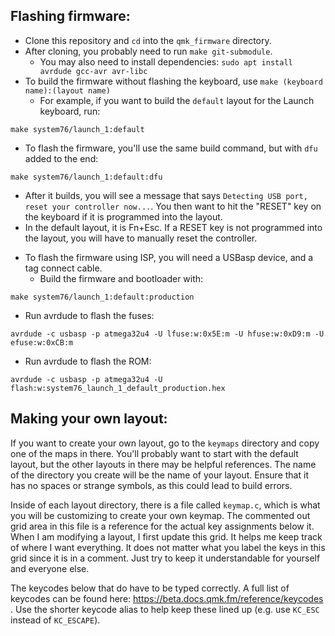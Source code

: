 ## Flashing firmware:
* Clone this repository and `cd` into the `qmk_firmware` directory.
* After cloning, you probably need to run `make git-submodule`.
   - You may also need to install dependencies: `sudo apt install avrdude gcc-avr avr-libc`
* To build the firmware without flashing the keyboard, use `make (keyboard name):(layout name)`
   - For example, if you want to build the `default` layout for the Launch keyboard, run:
```
make system76/launch_1:default
```
* To flash the firmware, you'll use the same build command, but with `dfu` added to the end:
```
make system76/launch_1:default:dfu
```
   - After it builds, you will see a message that says `Detecting USB port, reset your controller now...`. You then want to hit the "RESET" key on the keyboard if it is programmed into the layout.
   - In the default layout, it is Fn+Esc. If a RESET key is not programmed into the layout, you will have to manually reset the controller.
* To flash the firmware using ISP, you will need a USBasp device, and a tag connect cable.
  - Build the firmware and bootloader with:
```
make system76/launch_1:default:production
```
  - Run avrdude to flash the fuses:
```
avrdude -c usbasp -p atmega32u4 -U lfuse:w:0x5E:m -U hfuse:w:0xD9:m -U efuse:w:0xCB:m
```
  - Run avrdude to flash the ROM:
```
avrdude -c usbasp -p atmega32u4 -U flash:w:system76_launch_1_default_production.hex
```

## Making your own layout:
If you want to create your own layout, go to the `keymaps` directory and copy one of the maps in there. You'll probably want to start with the default layout, but the other layouts in there may be helpful references. The name of the directory you create will be the name of your layout. Ensure that it has no spaces or strange symbols, as this could lead to build errors.

Inside of each layout directory, there is a file called `keymap.c`, which is what you will be customizing to create your own keymap. The commented out grid area in this file is a reference for the actual key assignments below it. When I am modifying a layout, I first update this grid. It helps me keep track of where I want everything. It does not matter what you label the keys in this grid since it is in a comment. Just try to keep it understandable for yourself and everyone else.

The keycodes below that do have to be typed correctly. A full list of keycodes can be found here: https://beta.docs.qmk.fm/reference/keycodes .  Use the shorter keycode alias to help keep these lined up (e.g. use `KC_ESC` instead of `KC_ESCAPE`).
